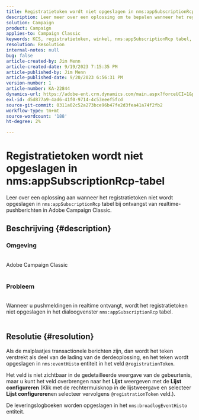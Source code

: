 ```yaml
---
title: Registratietoken wordt niet opgeslagen in nms:appSubscriptionRcp-tabel
description: Leer meer over een oplossing om te bepalen wanneer het registratietoken niet wordt opgeslagen in de tabel nms:appSubscriptionRcp bij het ontvangen van realtime-pushberichten.
solution: Campaign
product: Campaign
applies-to: Campaign Classic
keywords: KCS, registratietoken, winkel, nms:appSubscriptionRcp tabel, FAQ, ACC, Adobe Campaign Classic, pushmeldingen, @registrationToken, nms:eventHisto, Configure List, delivery logs, nms:broadlogEventHisto
resolution: Resolution
internal-notes: null
bug: false
article-created-by: Jim Menn
article-created-date: 9/19/2023 7:15:35 PM
article-published-by: Jim Menn
article-published-date: 9/20/2023 6:56:31 PM
version-number: 1
article-number: KA-22844
dynamics-url: https://adobe-ent.crm.dynamics.com/main.aspx?forceUCI=1&pagetype=entityrecord&etn=knowledgearticle&id=44bc4ae6-2057-ee11-be6f-6045bd006268
exl-id: d5d877a9-4ad6-41f0-9714-4c53eeef5fcd
source-git-commit: 0311a02c52a273bce96b47fe2d3fea41a74f2fb2
workflow-type: tm+mt
source-wordcount: '188'
ht-degree: 2%

---
```


# Registratietoken wordt niet opgeslagen in nms:appSubscriptionRcp-tabel


Leer over een oplossing aan wanneer het registratietoken niet wordt opgeslagen in `nms:appSubscriptionRcp` tabel bij ontvangst van realtime-pushberichten in Adobe Campaign Classic.

## Beschrijving {#description}




### Omgeving


<br>Adobe Campaign Classic<br><br>


### Probleem


<br>Wanneer u pushmeldingen in realtime ontvangt, wordt het registratietoken niet opgeslagen in het dialoogvenster `nms:appSubscriptionRcp` tabel.<br><br>



## Resolutie {#resolution}


Als de malplaatjes transactionele berichten zijn, dan wordt het teken verstrekt als deel van de lading van de derdeoplossing, en het teken wordt opgeslagen in `nms:eventHisto` entiteit in het veld `@registrationToken`.

Het veld is niet zichtbaar in de gedetailleerde weergave van de gebeurtenis, maar u kunt het veld overbrengen naar het <b>Lijst</b> weergeven met de <b>Lijst configureren</b> (Klik met de rechtermuisknop in de lijstweergave en selecteer <b>Lijst configureren</b>en selecteer vervolgens `@registrationToken` veld.).

De leveringslogboeken worden opgeslagen in het `nms:broadlogEventHisto` entiteit.
